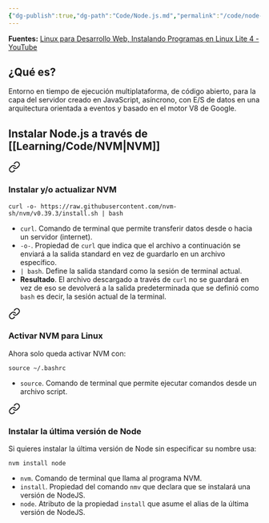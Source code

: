 ```yaml
---
{"dg-publish":true,"dg-path":"Code/Node.js.md","permalink":"/code/node-js/","created":"2024-01-25T19:06","updated":"2024-03-19T15:20"}
---
```


**Fuentes:** [Linux para Desarrollo Web, Instalando Programas en Linux Lite 4 - YouTube](https://www.youtube.com/watch?v=526NfikEVCM&t=460s)
## ¿Qué es?
Entorno en tiempo de ejecución multiplataforma, de código abierto, para la capa del servidor creado en JavaScript, asíncrono, con E/S de datos en una arquitectura orientada a eventos y basado en el motor V8 de Google.

## Instalar Node.js a través de [[Learning/Code/NVM\|NVM]]

<div class="transclusion internal-embed is-loaded"><a class="markdown-embed-link" href="/code/nvm/#instalar-y-o-actualizar-nvm" aria-label="Open link"><svg xmlns="http://www.w3.org/2000/svg" width="24" height="24" viewBox="0 0 24 24" fill="none" stroke="currentColor" stroke-width="2" stroke-linecap="round" stroke-linejoin="round" class="svg-icon lucide-link"><path d="M10 13a5 5 0 0 0 7.54.54l3-3a5 5 0 0 0-7.07-7.07l-1.72 1.71"></path><path d="M14 11a5 5 0 0 0-7.54-.54l-3 3a5 5 0 0 0 7.07 7.07l1.71-1.71"></path></svg></a><div class="markdown-embed">



### Instalar y/o actualizar NVM
```shell
curl -o- https://raw.githubusercontent.com/nvm-sh/nvm/v0.39.3/install.sh | bash
```
- `curl`. Comando de terminal que permite transferir datos desde o hacia un servidor (internet).
- `-o-`. Propiedad de `curl` que indica que el archivo a continuación se enviará a la salida standard en vez de guardarlo en un archivo específico.
- `| bash`. Define la salida standard como la sesión de terminal actual. 
- **Resultado**. El archivo descargado a través de `curl` no se guardará en vez de eso se devolverá a la salida predeterminada que se definió como `bash` es decir, la sesión actual de la terminal.


</div></div>


<div class="transclusion internal-embed is-loaded"><a class="markdown-embed-link" href="/code/nvm/#activar-nvm-para-linux" aria-label="Open link"><svg xmlns="http://www.w3.org/2000/svg" width="24" height="24" viewBox="0 0 24 24" fill="none" stroke="currentColor" stroke-width="2" stroke-linecap="round" stroke-linejoin="round" class="svg-icon lucide-link"><path d="M10 13a5 5 0 0 0 7.54.54l3-3a5 5 0 0 0-7.07-7.07l-1.72 1.71"></path><path d="M14 11a5 5 0 0 0-7.54-.54l-3 3a5 5 0 0 0 7.07 7.07l1.71-1.71"></path></svg></a><div class="markdown-embed">



### Activar NVM para Linux
Ahora solo queda activar NVM con:
```shell
source ~/.bashrc
```
- `source`. Comando de terminal que permite ejecutar comandos desde un archivo script.


</div></div>


<div class="transclusion internal-embed is-loaded"><a class="markdown-embed-link" href="/code/nvm/#instalar-la-ultima-version-de-node" aria-label="Open link"><svg xmlns="http://www.w3.org/2000/svg" width="24" height="24" viewBox="0 0 24 24" fill="none" stroke="currentColor" stroke-width="2" stroke-linecap="round" stroke-linejoin="round" class="svg-icon lucide-link"><path d="M10 13a5 5 0 0 0 7.54.54l3-3a5 5 0 0 0-7.07-7.07l-1.72 1.71"></path><path d="M14 11a5 5 0 0 0-7.54-.54l-3 3a5 5 0 0 0 7.07 7.07l1.71-1.71"></path></svg></a><div class="markdown-embed">



### Instalar la última versión de Node
Si quieres instalar la última versión de Node sin especificar su nombre usa:
```shell
nvm install node
```
- `nvm`. Comando de terminal que llama al programa NVM.
- `install`. Propiedad del comando `nmv` que declara que se instalará una versión de NodeJS.
- `node`. Atributo de la propiedad `install` que asume el alias de la última versión de NodeJS.

</div></div>

